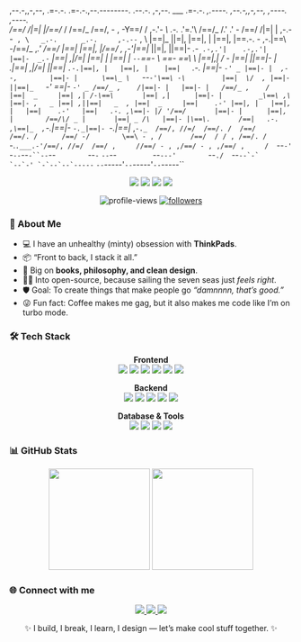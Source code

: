 <!-- Profile README -->

 ,--.-,,-,--, .=-.-.               .=-.-.,--.--------. .--.-.   ,-,--.                ___   .=-.-.  _,.----.  ,--.-,,-,--,    ,----.                          ,----.  
/==/  /|=|  |/==/_ /              /==/_ /==/,  -   , -Y==/  / ,-.'-  _\        .-._ .'=.'\ /==/_ /.' .' -   \/==/  /|=|  | ,-.--` , \   _.-.      _.-.     ,-.--` , \ 
|==|_ ||=|, |==|, |              |==|, |\==\.-.  - ,-.|==\ -\/==/_ ,_.'       /==/ \|==|  |==|, |/==/  ,  ,-'|==|_ ||=|, ||==|-  _.-` .-,.'|    .-,.'|    |==|-  _.-` 
|==| ,|/=| _|==|  |              |==|  | `--`\==\- \   \==\- \==\  \          |==|,|  / - |==|  ||==|-   |  .|==| ,|/=| _||==|   `.-.|==|, |   |==|, |    |==|   `.-. 
|==|- `-' _ |==|- |  ,--,        |==|- |      \==\_ \   `--`-'\==\ -\         |==|  \/  , |==|- ||==|_   `-' \==|- `-' _ /==/_ ,    /|==|- |   |==|- |   /==/_ ,    / 
|==|  _     |==| ,| /-\==\       |==| ,|      |==|- |         _\==\ ,\        |==|- ,   _ |==| ,||==|   _  , |==|  _     |==|    .-' |==|, |   |==|, |   |==|    .-'  
|==|   .-. ,\==|- |/ '/==/       |==|- |      |==|, |        /==/\/ _ |       |==| _ /\   |==|- |\==\.       /==|   .-. ,\==|_  ,`-._|==|- `-._|==|- `-._|==|_  ,`-._ 
/==/, //=/  /==/. /  /==/        /==/. /      /==/ -/        \==\ - , /       /==/  / / , /==/. / `-.`.___.-'/==/, //=/  /==/ ,     //==/ - , ,/==/ - , ,/==/ ,     / 
`--`-' `-`--`--`-``--`--`        `--`-`       `--`--`         `--`---'        `--`./  `--``--`-`             `--`-' `-`--`--`-----`` `--`-----'`--`-----'`--`-----``  

<p align="center">
  <img src="https://img.shields.io/badge/Builder-%23800080?style=for-the-badge&logoColor=white"/>
  <img src="https://img.shields.io/badge/Designer-%235000A0?style=for-the-badge&logoColor=white"/>
  <img src="https://img.shields.io/badge/ThinkPad%20Enjoyer-%23330033?style=for-the-badge&logoColor=white"/>
  <img src="https://img.shields.io/badge/Open%20Source%20Lover-%23E6E6FA?style=for-the-badge&logoColor=white"/>
</p>

<p align="center">
  <img src="https://komarev.com/ghpvc/?username=MichelleAijo&label=Profile%20views&color=800080&style=flat" alt="profile-views" />
  <a href="https://github.com/MichelleAijo?tab=followers">
    <img src="https://img.shields.io/github/followers/MichelleAijo?label=Followers&style=social&color=800080" alt="followers"/>
  </a>
</p>

### 🚀 About Me
- 💻 I have an unhealthy (minty) obsession with **ThinkPads**.
- 📦 “Front to back, I stack it all.”
- 📓 Big on **books, philosophy, and clean design**.
- 🏴‍☠️ Into open-source, because sailing the seven seas just *feels right*.
- 🛡️ Goal: To create things that make people go *“damnnnn, that’s good.”*
- 😜 Fun fact: Coffee makes me gag, but it also makes me code like I’m on turbo mode.

### 🛠️ Tech Stack

<p align="center">
  <!-- Frontend -->
  <strong>Frontend</strong><br>
  <img src="https://img.shields.io/badge/Angular-%239000D6?style=for-the-badge&logo=angular&logoColor=white"/>
  <img src="https://img.shields.io/badge/React-%23B347FF?style=for-the-badge&logo=react&logoColor=white"/>
  <img src="https://img.shields.io/badge/TypeScript-%23AA00FF?style=for-the-badge&logo=typescript&logoColor=white"/>
  <img src="https://img.shields.io/badge/JavaScript-%238500FF?style=for-the-badge&logo=javascript&logoColor=white"/>
  <img src="https://img.shields.io/badge/HTML5-%239000FF?style=for-the-badge&logo=html5&logoColor=white"/>
  <img src="https://img.shields.io/badge/CSS3-%23A64DFF?style=for-the-badge&logo=css3&logoColor=white"/>
</p>

<p align="center">
  <!-- Backend -->
  <strong>Backend</strong><br>
  <img src="https://img.shields.io/badge/Node.js-%236600CC?style=for-the-badge&logo=node.js&logoColor=white"/>
  <img src="https://img.shields.io/badge/Express-%238000FF?style=for-the-badge&logo=express&logoColor=white"/>
  <img src="https://img.shields.io/badge/.NET-%239966FF?style=for-the-badge&logo=dotnet&logoColor=white"/>
  <img src="https://img.shields.io/badge/Python-%23B266FF?style=for-the-badge&logo=python&logoColor=white"/>
  <img src="https://img.shields.io/badge/C++-%237D00FF?style=for-the-badge&logo=c%2B%2B&logoColor=white"/>
</p>

<p align="center">
  <!-- Database & Tools -->
  <strong>Database & Tools</strong><br>
  <img src="https://img.shields.io/badge/MongoDB-%238C33FF?style=for-the-badge&logo=mongodb&logoColor=white"/>
  <img src="https://img.shields.io/badge/Git-%239966FF?style=for-the-badge&logo=git&logoColor=white"/>
  <img src="https://img.shields.io/badge/GitHub-%23A64DFF?style=for-the-badge&logo=github&logoColor=white"/>
  <img src="https://img.shields.io/badge/VS%20Code-%23B266FF?style=for-the-badge&logo=visual-studio-code&logoColor=white"/>
</p>



### 📊 GitHub Stats
<p align="center">
  <img src="https://github-readme-stats.vercel.app/api?username=MichelleAijo&show_icons=true&theme=radical&title_color=E6E6FA&icon_color=800080" height="180"/>
  <img src="https://github-readme-stats.vercel.app/api/top-langs/?username=MichelleAijo&layout=compact&theme=radical&title_color=E6E6FA&icon_color=800080" height="180"/>
</p>

### 🌐 Connect with me
<p align="center">
  <a href="https://linkedin.com/in/your-linkedin" target="_blank">
    <img src="https://img.shields.io/badge/-LinkedIn-%23800080?style=flat&logo=linkedin&logoColor=white" />
  </a>
  <a href="https://twitter.com/your-twitter" target="_blank">
    <img src="https://img.shields.io/badge/-Twitter-%235000A0?style=flat&logo=twitter&logoColor=white" />
  </a>
  <a href="mailto:your-email@example.com">
    <img src="https://img.shields.io/badge/-Email-%23E6E6FA?style=flat&logo=gmail&logoColor=white" />
  </a>
</p>

<p align="center">✨ I build, I break, I learn, I design — let’s make cool stuff together. ✨</p>
